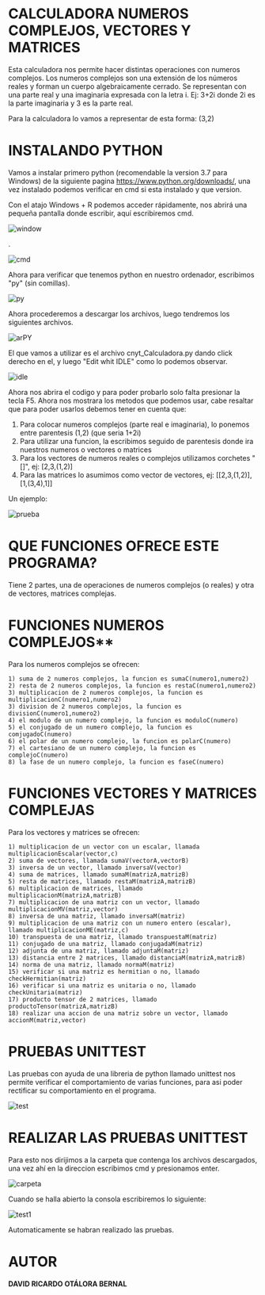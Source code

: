 # CALCULADORA NUMEROS COMPLEJOS, VECTORES Y MATRICES

Esta calculadora nos permite hacer distintas operaciones con numeros complejos. Los numeros complejos
son una extensión de los números reales y forman un cuerpo algebraicamente cerrado. Se representan con
una parte real y una imaginaria expresada con la letra i.
Ej:
 3+2i donde 2i es la parte imaginaria y 3 es la parte real.

Para la calculadora lo vamos a representar de esta forma:
 (3,2) 

# INSTALANDO PYTHON

Vamos a instalar primero python (recomendable la version 3.7 para Windows) de la siguiente pagina
https://www.python.org/downloads/, una vez instalado podemos verificar en cmd si esta instalado y que
version.

Con el atajo Windows + R podemos acceder rápidamente, nos abrirá una pequeña pantalla donde escribir, aquí  escribiremos cmd.

![window](https://user-images.githubusercontent.com/46855679/64225937-16432100-cea3-11e9-9d21-b5403dfe4fd1.JPG)

.

![cmd](https://user-images.githubusercontent.com/46855679/64483407-e196d880-d1c6-11e9-9030-645e59b41312.JPG)

Ahora para verificar que tenemos python en nuestro ordenador, escribimos "py" (sin comillas).

![py](https://user-images.githubusercontent.com/46855679/64225594-9f595880-cea1-11e9-8311-b047bb101c01.JPG)

Ahora procederemos a descargar los archivos, luego tendremos los siguientes archivos.

![arPY](https://user-images.githubusercontent.com/46855679/64482602-9aa2e600-d1ba-11e9-914a-0c681f5b7abb.JPG)

El que vamos a utilizar es el archivo cnyt_Calculadora.py dando click derecho en el, y luego "Edit whit IDLE" como lo
podemos observar.

![idle](https://user-images.githubusercontent.com/46855679/64482604-9f679a00-d1ba-11e9-86bd-570a11bd3c47.JPG)

Ahora nos abrira el codigo y para poder probarlo solo falta presionar la tecla F5. Ahora nos mostrara los metodos
que podemos usar, cabe resaltar que para poder usarlos debemos tener en cuenta que:

   1) Para colocar numeros complejos (parte real e imaginaria), lo ponemos entre parentesis (1,2) (que seria 1+2i)
   2) Para utilizar una funcion, la escribimos seguido de parentesis donde ira nuestros numeros o vectores o matrices 
   3) Para los vectores de numeros reales o complejos utilizamos corchetes "[]", ej: [2,3,(1,2)]
   4) Para las matrices lo asumimos como vector de vectores, ej: [[2,3,(1,2)],[1,(3,4),1]]
   
Un ejemplo:

![prueba](https://user-images.githubusercontent.com/46855679/64482699-94ae0480-d1bc-11e9-9855-87da7e00e5fd.JPG)

   
# QUE FUNCIONES OFRECE ESTE PROGRAMA?

Tiene 2 partes, una de operaciones de numeros complejos (o reales) y otra de vectores, matrices complejas.

# FUNCIONES NUMEROS COMPLEJOS**

Para los numeros complejos se ofrecen:

	1) suma de 2 numeros complejos, la funcion es sumaC(numero1,numero2)
	2) resta de 2 numeros complejos, la funcion es restaC(numero1,numero2)
	3) multiplicacion de 2 numeros complejos, la funcion es multiplicacionC(numero1,numero2)
	3) division de 2 numeros complejos, la funcion es divisionC(numero1,numero2)
	4) el modulo de un numero complejo, la funcion es moduloC(numero)
	5) el conjugado de un numero complejo, la funcion es comjugadoC(numero)
	6) el polar de un numero complejo, la funcion es polarC(numero)
	7) el cartesiano de un numero complejo, la funcion es complejoC(numero)
	8) la fase de un numero complejo, la funcion es faseC(numero)
	
# FUNCIONES VECTORES Y MATRICES COMPLEJAS

Para los vectores y matrices se ofrecen:

	1) multiplicacion de un vector con un escalar, llamada multiplicacionEscalar(vector,c)
	2) suma de vectores, llamada sumaV(vectorA,vectorB)
    3) inversa de un vector, llamado inversaV(vector)
	4) suma de matrices, llamado sumaM(matrizA,matrizB)
	5) resta de matrices, llamado restaM(matrizA,matrizB)
	6) multiplicacion de matrices, llamado multiplicacionM(matrizA,matrizB) 
	7) multiplicacion de una matriz con un vector, llamado multiplicacionMV(matriz,vector)
	8) inversa de una matriz, llamado inversaM(matriz)
	9) multiplicacion de una matriz con un numero entero (escalar), llamado multiplicacionME(matriz,c)
	10) transpuesta de una matriz, llamado transpuestaM(matriz)
	11) conjugado de una matriz, llamado conjugadaM(matriz)
	12) adjunta de una matriz, llamado adjuntaM(matriz)
	13) distancia entre 2 matrices, llamado distanciaM(matrizA,matrizB)
	14) norma de una matriz, llamado normaM(matriz)
	15) verificar si una matriz es hermitian o no, llamado checkHermitian(matriz)
	16) verificar si una matriz es unitaria o no, llamado checkUnitaria(matriz)
	17) producto tensor de 2 matrices, llamado productoTensor(matrizA,matrizB)
	18) realizar una accion de una matriz sobre un vector, llamado accionM(matriz,vector)
	
	
# PRUEBAS UNITTEST

Las pruebas con ayuda de una libreria de python llamado unittest nos permite verificar el comportamiento de 
varias funciones, para asi poder rectificar su comportamiento en el programa.

![test](https://user-images.githubusercontent.com/46855679/64483567-dbeec200-d1c9-11e9-92c9-fb510a7d2fa6.JPG)


# REALIZAR LAS PRUEBAS UNITTEST

Para esto nos dirijimos a la carpeta que contenga los archivos descargados, una vez ahí en la direccion escribimos cmd
y presionamos enter.

![carpeta](https://user-images.githubusercontent.com/46855679/64491282-5d773c00-d22c-11e9-9faa-7667da16035d.JPG)

Cuando se halla abierto la consola escribiremos lo siguiente:

![test1](https://user-images.githubusercontent.com/46855679/64491327-20f81000-d22d-11e9-8e88-26309127684a.JPG)

Automaticamente se habran realizado las pruebas.

# AUTOR

**DAVID RICARDO OTÁLORA BERNAL**






